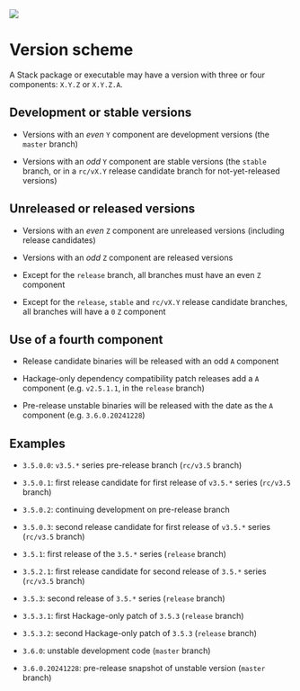 <div class="hidden-warning"><a href="https://docs.haskellstack.org/"><img src="https://cdn.jsdelivr.net/gh/commercialhaskell/stack/doc/img/hidden-warning.svg"></a></div>

# Version scheme

A Stack package or executable may have a version with three or four components:
`X.Y.Z` or `X.Y.Z.A`.

## Development or stable versions

* Versions with an _even_ `Y` component are development versions (the `master`
  branch)

* Versions with an _odd_ `Y` component are stable versions (the `stable` branch,
  or in a `rc/vX.Y` release candidate branch for not-yet-released versions)

## Unreleased or released versions

* Versions with an _even_ `Z` component are unreleased versions (including
  release candidates)

* Versions with an _odd_ `Z` component are released versions

* Except for the `release` branch, all branches must have an even `Z` component

* Except for the `release`, `stable` and `rc/vX.Y` release candidate branches,
  all branches will have a `0` `Z` component

## Use of a fourth component

* Release candidate binaries will be released with an odd `A` component

* Hackage-only dependency compatibility patch releases add a `A` component
  (e.g. `v2.5.1.1`, in the `release` branch)

* Pre-release unstable binaries will be released with the date as the `A`
  component (e.g. `3.6.0.20241228`)

## Examples

* `3.5.0.0`: `v3.5.*` series pre-release branch (`rc/v3.5` branch)

* `3.5.0.1`: first release candidate for first release of `v3.5.*` series
  (`rc/v3.5` branch)

* `3.5.0.2`: continuing development on pre-release branch

* `3.5.0.3`: second release candidate for first release of `v3.5.*` series
  (`rc/v3.5` branch)

* `3.5.1`: first release of the `3.5.*` series (`release` branch)

* `3.5.2.1`: first release candidate for second release of `3.5.*` series
  (`rc/v3.5` branch)

* `3.5.3`: second release of `3.5.*` series (`release` branch)

* `3.5.3.1`: first Hackage-only patch of `3.5.3` (`release` branch)

* `3.5.3.2`: second Hackage-only patch of `3.5.3` (`release` branch)

* `3.6.0`: unstable development code (`master` branch)

* `3.6.0.20241228`: pre-release snapshot of unstable version (`master` branch)
